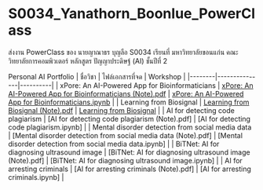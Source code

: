 # S0034_Yanathorn_Boonlue_PowerClass
ส่งงาน PowerClass ของ นายญาณาธร บุญลือ S0034 เรียนที่ มหาวิทยาลัยขอนแก่น คณะวิทยาลัยการคอมพิวเตอร์ หลักสูตร ปัญญาประดิษฐ์ (AI) ชั้นปีที่ 2

Personal AI Portfolio
| ชื่อวิชา | ไฟล์เอกสารที่จด | Workshop |
|--------|---------------|----------|
| xPore: An AI-Powered App for Bioinformaticians | [xPore: An AI-Powered App for Bioinformaticians (Note).pdf](https://github.com/YanathornBoonlue/S0034_Yanathorn_Boonlue_PowerClass/blob/bdd9a8dce5723585f51aef555b23068bb211a725/xPore%20An%20AI-Powered%20App%20for%20Bioinformaticians%20(Note).pdf) | [xPore: An AI-Powered App for Bioinformaticians.ipynb](https://github.com/YanathornBoonlue/S0034_Yanathorn_Boonlue_PowerClass/blob/926bc675b8b21baba3561004bb50cd3c79f82ac5/xPore_An_AI_Powered_App_for_Bioinformaticians_S0034_%E0%B8%99%E0%B8%B2%E0%B8%A2%E0%B8%8D%E0%B8%B2%E0%B8%93%E0%B8%B2%E0%B8%98%E0%B8%A3_%E0%B8%9A%E0%B8%B8%E0%B8%8D%E0%B8%A5%E0%B8%B7%E0%B8%AD.ipynb) |
| Learning from Biosignal | [Learning from Biosignal (Note).pdf](https://github.com/YanathornBoonlue/S0034_Yanathorn_Boonlue_PowerClass/blob/0ca6200b1dc29e7487eb6d022ff58e12fb3e7540/Learning%20from%20Biosignal%20(Note).pdf) | [Learning from Biosignal](https://github.com/YanathornBoonlue/S0034_Yanathorn_Boonlue_PowerClass/tree/a7c7ab5b876efa723a725072d0b49831416e16b3/Learning%20from%20Biosignal%20S0034%20%E0%B8%99%E0%B8%B2%E0%B8%A2%E0%B8%8D%E0%B8%B2%E0%B8%93%E0%B8%B2%E0%B8%98%E0%B8%A3%20%E0%B8%9A%E0%B8%B8%E0%B8%8D%E0%B8%A5%E0%B8%B7%E0%B8%AD) |
| AI for detecting code plagiarism | [AI for detecting code plagiarism (Note).pdf] | [AI for detecting code plagiarism.ipynb] |
| Mental disorder detection from social media data | [Mental disorder detection from social media data (Note).pdf] | [Mental disorder detection from social media data.ipynb] |
| BiTNet: AI for diagnosing ultrasound image | [BiTNet: AI for diagnosing ultrasound image (Note).pdf] | [BiTNet: AI for diagnosing ultrasound image.ipynb] |
| AI for arresting criminals | [AI for arresting criminals (Note).pdf] | [AI for arresting criminals.ipynb] |
